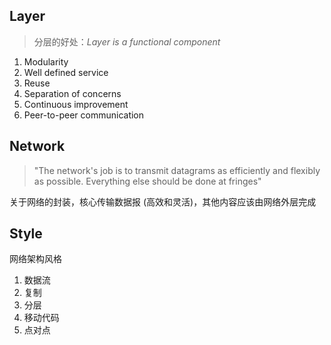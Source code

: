 ## Layer

> 分层的好处：_Layer is a functional component_

1. Modularity
2. Well defined service
3. Reuse
4. Separation of concerns
5. Continuous improvement
6. Peer-to-peer communication

## Network

> "The network's job is to transmit datagrams as efficiently and flexibly as possible. Everything else should be done at fringes"

关于网络的封装，核心传输数据报 (高效和灵活)，其他内容应该由网络外层完成

## Style

网络架构风格

1. 数据流
2. 复制
3. 分层
4. 移动代码
5. 点对点
